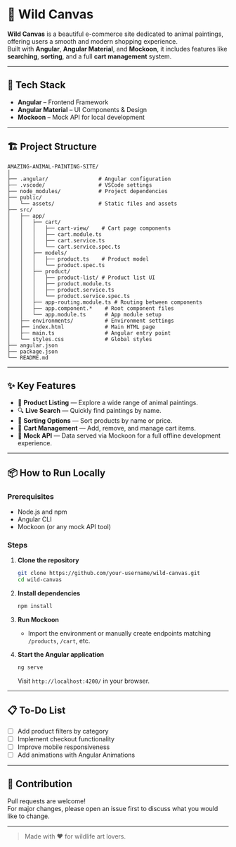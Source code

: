 # 🎨 Wild Canvas

**Wild Canvas** is a beautiful e-commerce site dedicated to animal paintings, offering users a smooth and modern shopping experience.  
Built with **Angular**, **Angular Material**, and **Mockoon**, it includes features like **searching**, **sorting**, and a full **cart management** system.

---

## 🚀 Tech Stack

- **Angular** – Frontend Framework
- **Angular Material** – UI Components & Design
- **Mockoon** – Mock API for local development

---

## 🏗️ Project Structure

```
AMAZING-ANIMAL-PAINTING-SITE/
│
├── .angular/                # Angular configuration
├── .vscode/                 # VSCode settings
├── node_modules/            # Project dependencies
├── public/
│   └── assets/              # Static files and assets
├── src/
│   ├── app/
│   │   ├── cart/
│   │   │   ├── cart-view/    # Cart page components
│   │   │   ├── cart.module.ts
│   │   │   ├── cart.service.ts
│   │   │   └── cart.service.spec.ts
│   │   ├── models/
│   │   │   ├── product.ts    # Product model
│   │   │   └── product.spec.ts
│   │   ├── product/
│   │   │   ├── product-list/ # Product list UI
│   │   │   ├── product.module.ts
│   │   │   ├── product.service.ts
│   │   │   └── product.service.spec.ts
│   │   ├── app-routing.module.ts # Routing between components
│   │   ├── app.component.*    # Root component files
│   │   └── app.module.ts      # App module setup
│   ├── environments/          # Environment settings
│   ├── index.html             # Main HTML page
│   ├── main.ts                # Angular entry point
│   └── styles.css             # Global styles
├── angular.json
├── package.json
└── README.md
```

---

## ✨ Key Features

- 🛒 **Product Listing** — Explore a wide range of animal paintings.
- 🔍 **Live Search** — Quickly find paintings by name.
- 🧹 **Sorting Options** — Sort products by name or price.
- 🛒 **Cart Management** — Add, remove, and manage cart items.
- 🧪 **Mock API** — Data served via Mockoon for a full offline development experience.

---

## 📦 How to Run Locally

### Prerequisites
- Node.js and npm
- Angular CLI
- Mockoon (or any mock API tool)

### Steps

1. **Clone the repository**
   ```bash
   git clone https://github.com/your-username/wild-canvas.git
   cd wild-canvas
   ```

2. **Install dependencies**
   ```bash
   npm install
   ```

3. **Run Mockoon**
   - Import the environment or manually create endpoints matching `/products`, `/cart`, etc.

4. **Start the Angular application**
   ```bash
   ng serve
   ```
   Visit `http://localhost:4200/` in your browser.

---

## 📋 To-Do List

- [ ] Add product filters by category
- [ ] Implement checkout functionality
- [ ] Improve mobile responsiveness
- [ ] Add animations with Angular Animations

---

## 🤝 Contribution

Pull requests are welcome!  
For major changes, please open an issue first to discuss what you would like to change.

---

> Made with ❤️ for wildlife art lovers.
